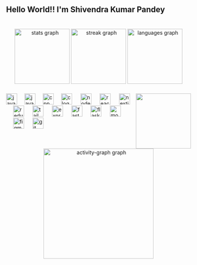 <h2 align="left">Hello World!! I'm Shivendra Kumar Pandey</h2>

###

<br clear="both">

<div align="center">
  <img src="https://github-readme-stats.vercel.app/api?username=ShivendraPandey26&hide_title=false&hide_rank=false&show_icons=true&count_private=true&disable_animations=false&theme=nord&locale=en&hide_border=true&border_radius=15" height="150" alt="stats graph"  />
  <img src="https://streak-stats.demolab.com?user=ShivendraPandey26&locale=en&mode=daily&theme=nord&hide_border=true&border_radius=15&count_private=true" height="150" alt="streak graph"  />
  <img src="https://github-readme-stats.vercel.app/api/top-langs?username=ShivendraPandey26&locale=en&hide_title=false&layout=compact&card_width=320&langs_count=6&theme=nord&hide_border=true&border_radius=15&count_private=true" height="150" alt="languages graph"  />
</div>

###

<img align="right" height="150" src="https://i.pinimg.com/originals/b0/7b/5b/b07b5bbfc32b4958810d59a79cd3aac9.gif"  />

###

<div align="left">
<!--   <img src="https://cdn.jsdelivr.net/gh/devicons/devicon/icons/python/python-original.svg" height="30" alt="python logo"  />
  <img width="12" /> -->
  <img src="https://cdn.jsdelivr.net/gh/devicons/devicon/icons/javascript/javascript-original.svg" height="30" alt="javascript logo"  />
  <img width="12" />
  <img src="https://cdn.jsdelivr.net/gh/devicons/devicon/icons/typescript/typescript-original.svg" height="30" alt="java logo"  />
  <img width="12" />
  <img src="https://cdn.jsdelivr.net/gh/devicons/devicon/icons/cplusplus/cplusplus-original.svg" height="30" alt="cpp logo"  />
  <img width="12" />
  <img src="https://cdn.jsdelivr.net/gh/devicons/devicon/icons/c/c-original.svg" height="30" alt="c logo"  />
<!--   <img width="12" />
  <img src="https://cdn.jsdelivr.net/gh/devicons/devicon/icons/java/java-original.svg" height="30" alt="java logo"  /> -->
  
  <!--<img width="12" />
  <img src="https://cdn.jsdelivr.net/gh/devicons/devicon/icons/googlecloud/googlecloud-original.svg" height="30" alt="googlecloud logo"  /> 
  <img width="12" />
  <img src="https://cdn.jsdelivr.net/gh/devicons/devicon/icons/amazonwebservices/amazonwebservices-plain-wordmark.svg" height="30" alt="amazonwebservices logo"  />
  <img width="12" />
  <img src="https://cdn.jsdelivr.net/gh/devicons/devicon/icons/vercel/vercel-original.svg" height="30" alt="vercel logo"  /> -->
  
  <img width="15" />
  <img src="https://cdn.jsdelivr.net/gh/devicons/devicon/icons/nodejs/nodejs-original.svg" height="30" alt="nodejs logo"  />
  <img width="15" />
  <img src="https://cdn.jsdelivr.net/gh/devicons/devicon/icons/react/react-original.svg" height="30" alt="react logo"  />
  <img width="15" />
  <img src="https://cdn.jsdelivr.net/gh/devicons/devicon/icons/nextjs/nextjs-original.svg" height="30" alt="nextjs logo"  />
  <img width="15" />
  <img src="https://cdn.jsdelivr.net/gh/devicons/devicon/icons/redux/redux-original.svg" height="30" alt="redux logo"  />
  <img width="15" />
  <img src="https://cdn.jsdelivr.net/gh/devicons/devicon/icons/tailwindcss/tailwindcss-original-wordmark.svg" height="30" alt="tailwindcss logo"  />
  <img width="15" />
  <img src="https://devicon-website.vercel.app/api/express/original.svg?color=%23E5E5E5" height="30" alt="express logo"  />
  <img width="15" />
  <img src="https://cdn.jsdelivr.net/gh/devicons/devicon/icons/fastapi/fastapi-original.svg" height="30" alt="fastapi logo"  />
  <img width="15" />
  <img src="https://cdn.jsdelivr.net/gh/devicons/devicon/icons/flask/flask-original.svg" height="30" alt="flask logo"  />
  <!-- <img width="12" />
  <img src="https://cdn.jsdelivr.net/gh/devicons/devicon/icons/postgresql/postgresql-original.svg" height="30" alt="supabase logo"  /> -->
  <img width="15" />
  <img src="https://cdn.jsdelivr.net/gh/devicons/devicon/icons/mongodb/mongodb-original.svg" height="30" alt="mongodb logo"  />
  <img width="15" />
   <!-- <img src="https://cdn.jsdelivr.net/gh/devicons/devicon/icons/redis/redis-original.svg" height="30" alt="redis logo"  />
  <img width="12" />
  <img src="https://cdn.jsdelivr.net/gh/devicons/devicon/icons/supabase/supabase-original.svg" height="30" alt="supabase logo"  /> -->
  <img width="15" />
  <img src="https://cdn.jsdelivr.net/gh/devicons/devicon/icons/figma/figma-original.svg" height="30" alt="figma logo"  />
  <img width="15" />
  <img src="https://cdn.jsdelivr.net/gh/devicons/devicon/icons/git/git-original.svg" height="30" alt="git logo"  />
</div>

###

<br clear="both">
<div align="center">
  <img src="https://github-readme-activity-graph.vercel.app/graph?username=ShivendraPandey26&radius=16&theme=nord&area=true&order=5&hide_border=true" height="300" alt="activity-graph graph"  />
</div>
